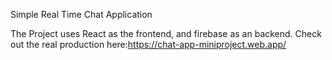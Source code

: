 Simple Real Time Chat Application

The Project uses React as the frontend, and firebase as an backend.
Check out the real production here:https://chat-app-miniproject.web.app/